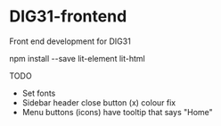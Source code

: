 # DIG31-frontend
Front end development for DIG31

npm install --save lit-element lit-html

TODO
- Set fonts
- Sidebar header close button (x) colour fix
- Menu buttons (icons) have tooltip that says "Home"